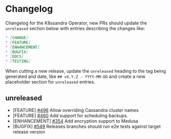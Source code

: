 # Changelog

Changelog for the K8ssandra Operator, new PRs should update the `unreleased` section below with entries describing the changes like:

```markdown
* [CHANGE]
* [FEATURE]
* [ENHANCEMENT]
* [BUGFIX]
* [DOCS]
* [TESTING]
```

When cutting a new release, update the `unreleased` heading to the tag being generated and date, like `## vX.Y.Z - YYYY-MM-DD` and create a new placeholder section for  `unreleased` entries.

## unreleased

* [FEATURE] [#496](https://github.com/k8ssandra/k8ssandra-operator/issues/496) Allow overriding Cassandra cluster names
* [FEATURE] [#460](https://github.com/k8ssandra/k8ssandra-operator/pull/460) Add support for scheduling backups.
* [ENHANCEMENT] [#354](https://github.com/k8ssandra/k8ssandra-operator/issues/354) Add encryption support to Medusa
* [BUGFIX] [#549](https://github.com/k8ssandra/k8ssandra-operator/issues/549) Releases branches should run e2e tests against target release version
